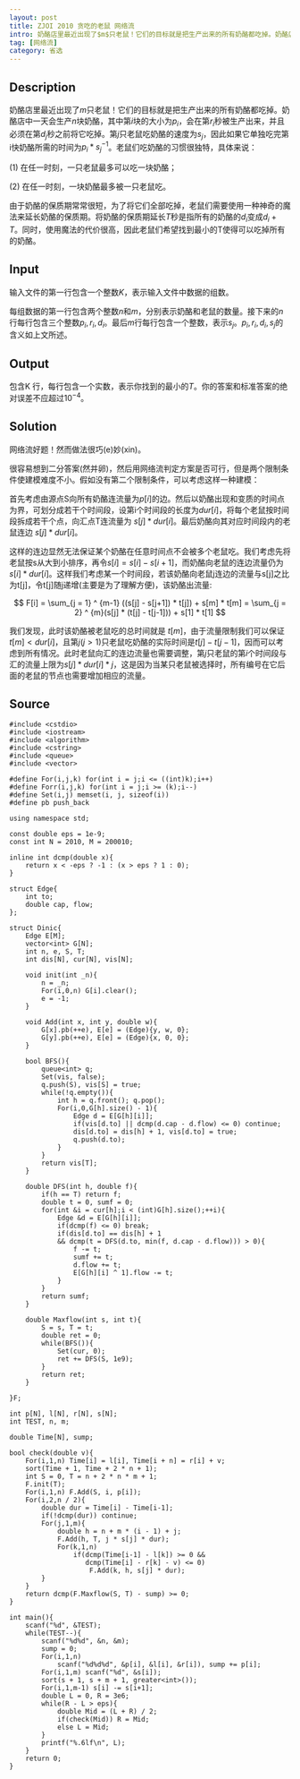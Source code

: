 ```yaml
---
layout: post
title: ZJOI 2010 贪吃的老鼠 网络流
intro: 奶酪店里最近出现了$m$只老鼠！它们的目标就是把生产出来的所有奶酪都吃掉。奶酪店中一天会生产$n$块奶酪，其中第$i$块的大小为$p_i$，会在第$r_i$秒被生产出来，并且必须在第$d_j$秒之前将它吃掉。第$j$只老鼠吃奶酪的速度为$s_j$，因此如果它单独吃完第i快奶酪所需的时间为$p_i * s_j ^ {-1}$。老鼠们吃奶酪的习惯很独特，具体来说：
tag: [网络流]
category: 省选
---
```


Description
---

奶酪店里最近出现了$m$只老鼠！它们的目标就是把生产出来的所有奶酪都吃掉。奶酪店中一天会生产$n$块奶酪，其中第$i$块的大小为$p_i$，会在第$r_i$秒被生产出来，并且必须在第$d_j$秒之前将它吃掉。第$j$只老鼠吃奶酪的速度为$s_j$，因此如果它单独吃完第i快奶酪所需的时间为$p_i * s_j ^ {-1}$。老鼠们吃奶酪的习惯很独特，具体来说：

(1) 在任一时刻，一只老鼠最多可以吃一块奶酪；

(2) 在任一时刻，一块奶酪最多被一只老鼠吃。

由于奶酪的保质期常常很短，为了将它们全部吃掉，老鼠们需要使用一种神奇的魔法来延长奶酪的保质期。将奶酪的保质期延长$T$秒是指所有的奶酪的$d_i$变成$d_i+T$。同时，使用魔法的代价很高，因此老鼠们希望找到最小的T使得可以吃掉所有的奶酪。

Input
---

输入文件的第一行包含一个整数$K$，表示输入文件中数据的组数。

每组数据的第一行包含两个整数$n$和$m$，分别表示奶酪和老鼠的数量。接下来的$n$行每行包含三个整数$p_i,r_i,d_i$。最后$m$行每行包含一个整数，表示$s_j$。$p_i,r_i,d_i,s_j$的含义如上文所述。

Output
---

包含K 行，每行包含一个实数，表示你找到的最小的$T$。你的答案和标准答案的绝对误差不应超过$10^{-4}$。

Solution
---

网络流好题！然而做法很巧(e)妙(xin)。

很容易想到二分答案(然并卵)，然后用网络流判定方案是否可行，但是两个限制条件使建模难度不小。假如没有第二个限制条件，可以考虑这样一种建模：

首先考虑由源点S向所有奶酪连流量为$p[i]$的边。然后以奶酪出现和变质的时间点为界，可划分成若干个时间段，设第i个时间段的长度为$dur[i]$，将每个老鼠按时间段拆成若干个点，向汇点T连流量为 $s[j] * dur[i]$。最后奶酪向其对应时间段内的老鼠连边 $s[j] * dur[i]$。

这样的连边显然无法保证某个奶酪在任意时间点不会被多个老鼠吃。我们考虑先将老鼠按s从大到小排序，再令$s[i] = s[i] - s[i+1]$，而奶酪向老鼠的连边流量仍为 $s[i] * dur[i]$。这样我们考虑某一个时间段，若该奶酪向老鼠j连边的流量与s[j]之比为t[j]，令t[j]随j递增(主要是为了理解方便)，该奶酪出流量:

$$
	F[i] = \sum_{j = 1} ^ {m-1} ((s[j] - s[j+1]) * t[j]) + s[m] * t[m] 
		   = \sum_{j = 2} ^ {m}(s[j] * (t[j] - t[j-1])) + s[1] * t[1]
$$

我们发现，此时该奶酪被老鼠吃的总时间就是 $t[m]$，由于流量限制我们可以保证$t[m] < dur[i]$，且第$j(j > 1)$只老鼠吃奶酪的实际时间是$t[j] - t[j-1]$，因而可以考虑到所有情况。此时老鼠向汇的连边流量也需要调整，第$j$只老鼠的第$i$个时间段与汇的流量上限为$s[j] * dur[i] * j$，这是因为当某只老鼠被选择时，所有编号在它后面的老鼠的节点也需要增加相应的流量。

Source
---

<pre><code class="c++">#include &lt;cstdio>
#include &lt;iostream>
#include &lt;algorithm>
#include &lt;cstring>
#include &lt;queue>
#include &lt;vector>

#define For(i,j,k) for(int i = j;i <= ((int)k);i++)
#define Forr(i,j,k) for(int i = j;i >= (k);i--)
#define Set(i,j) memset(i, j, sizeof(i))
#define pb push_back

using namespace std;

const double eps = 1e-9;
const int N = 2010, M = 200010;

inline int dcmp(double x){
	return x < -eps ? -1 : (x > eps ? 1 : 0);
}

struct Edge{
	int to;
	double cap, flow;
};

struct Dinic{
	Edge E[M];
	vector&lt;int> G[N];
	int n, e, S, T;
	int dis[N], cur[N], vis[N];

	void init(int _n){
		n = _n;
		For(i,0,n) G[i].clear();
		e = -1;	
	}

	void Add(int x, int y, double w){
		G[x].pb(++e), E[e] = (Edge){y, w, 0};
		G[y].pb(++e), E[e] = (Edge){x, 0, 0};
	}

	bool BFS(){
		queue&lt;int> q;
		Set(vis, false);
		q.push(S), vis[S] = true;
		while(!q.empty()){
			int h = q.front(); q.pop();
			For(i,0,G[h].size() - 1){
				Edge d = E[G[h][i]];
				if(vis[d.to] || dcmp(d.cap - d.flow) <= 0) continue;
				dis[d.to] = dis[h] + 1, vis[d.to] = true;
				q.push(d.to);
			}
		}
		return vis[T];
	}

	double DFS(int h, double f){
		if(h == T) return f;
		double t = 0, sumf = 0;
		for(int &i = cur[h];i < (int)G[h].size();++i){
			Edge &d = E[G[h][i]];
			if(dcmp(f) <= 0) break;
			if(dis[d.to] == dis[h] + 1 
			&& dcmp(t = DFS(d.to, min(f, d.cap - d.flow))) > 0){
				f -= t;
				sumf += t;
				d.flow += t;
				E[G[h][i] ^ 1].flow -= t;
			}
		}
		return sumf;
	}

	double Maxflow(int s, int t){
		S = s, T = t;
		double ret = 0;
		while(BFS()){
			Set(cur, 0);
			ret += DFS(S, 1e9);
		}
		return ret;
	}

}F;

int p[N], l[N], r[N], s[N];
int TEST, n, m;

double Time[N], sump;

bool check(double v){
	For(i,1,n) Time[i] = l[i], Time[i + n] = r[i] + v;
	sort(Time + 1, Time + 2 * n + 1);
	int S = 0, T = n + 2 * n * m + 1;
	F.init(T);
	For(i,1,n) F.Add(S, i, p[i]);
	For(i,2,n / 2){
		double dur = Time[i] - Time[i-1];
		if(!dcmp(dur)) continue;
		For(j,1,m){
			double h = n + m * (i - 1) + j;
			F.Add(h, T, j * s[j] * dur);
			For(k,1,n)
				if(dcmp(Time[i-1] - l[k]) >= 0 && 
				   dcmp(Time[i] - r[k] - v) <= 0) 
					F.Add(k, h, s[j] * dur);
		}
	}
	return dcmp(F.Maxflow(S, T) - sump) >= 0;
}

int main(){
	scanf("%d", &TEST);
	while(TEST--){
		scanf("%d%d", &n, &m);
		sump = 0;
		For(i,1,n) 
		    scanf("%d%d%d", &p[i], &l[i], &r[i]), sump += p[i];
		For(i,1,m) scanf("%d", &s[i]);
		sort(s + 1, s + m + 1, greater&lt;int>());
		For(i,1,m-1) s[i] -= s[i+1];
		double L = 0, R = 3e6;
		while(R - L > eps){
			double Mid = (L + R) / 2;
			if(check(Mid)) R = Mid;
			else L = Mid;
		}
		printf("%.6lf\n", L);
	}
	return 0;
}
</code></pre>
